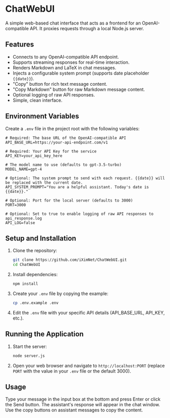 # ChatWebUI

A simple web-based chat interface that acts as a frontend for an OpenAI-compatible API. It proxies requests through a local Node.js server.

## Features

*   Connects to any OpenAI-compatible API endpoint.
*   Supports streaming responses for real-time interaction.
*   Renders Markdown and LaTeX in chat messages.
*   Injects a configurable system prompt (supports date placeholder `{{date}}`).
*   "Copy" button for rich text message content.
*   "Copy Markdown" button for raw Markdown message content.
*   Optional logging of raw API responses.
*   Simple, clean interface.

## Environment Variables

Create a `.env` file in the project root with the following variables:

```dotenv
# Required: The base URL of the OpenAI-compatible API
API_BASE_URL=https://your-api-endpoint.com/v1

# Required: Your API Key for the service
API_KEY=your_api_key_here

# The model name to use (defaults to gpt-3.5-turbo)
MODEL_NAME=gpt-4

# Optional: The system prompt to send with each request. {{date}} will be replaced with the current date.
API_SYSTEM_PROMPT="You are a helpful assistant. Today's date is {{date}}."

# Optional: Port for the local server (defaults to 3000)
PORT=3000

# Optional: Set to true to enable logging of raw API responses to api_response.log
API_LOG=false
```

## Setup and Installation

1.  Clone the repository:
    ```bash
    git clone https://github.com/iXimNet/ChatWebUI.git
    cd ChatWebUI
    ```
2.  Install dependencies:
    ```bash
    npm install
    ```
3.  Create your `.env` file by copying the example:
    ```bash
    cp .env.example .env
    ```
4.  Edit the `.env` file with your specific API details (API_BASE_URL, API_KEY, etc.).

## Running the Application

1.  Start the server:
    ```bash
    node server.js
    ```
2.  Open your web browser and navigate to `http://localhost:PORT` (replace `PORT` with the value in your `.env` file or the default 3000).

## Usage

Type your message in the input box at the bottom and press Enter or click the Send button. The assistant's response will appear in the chat window. Use the copy buttons on assistant messages to copy the content.
